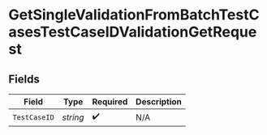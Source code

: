 # GetSingleValidationFromBatchTestCasesTestCaseIDValidationGetRequest


## Fields

| Field              | Type               | Required           | Description        |
| ------------------ | ------------------ | ------------------ | ------------------ |
| `TestCaseID`       | *string*           | :heavy_check_mark: | N/A                |
